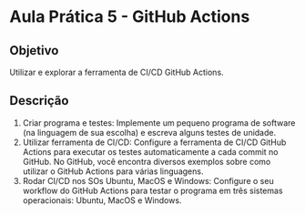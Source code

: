 # Aula Prática 5 - GitHub Actions

## Objetivo

Utilizar e explorar a ferramenta de CI/CD GitHub Actions.

## Descrição

1. Criar programa e testes: Implemente um pequeno programa de software (na linguagem de sua escolha) e escreva alguns testes de unidade.
2. Utilizar ferramenta de CI/CD: Configure a ferramenta de CI/CD GitHub Actions para executar os testes automaticamente a cada commit no GitHub. No GitHub, você encontra diversos exemplos sobre como utilizar o GitHub Actions para várias linguagens.
3. Rodar CI/CD nos SOs Ubuntu, MacOS e Windows: Configure o seu workflow do GitHub Actions para testar o programa em três sistemas operacionais: Ubuntu, MacOS e Windows.